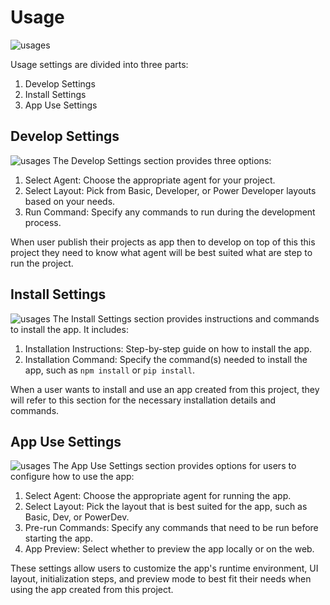 # Usage

![usages](/settings/projectSettings/6.1.png)

Usage settings are divided into three parts:
1. Develop Settings 
2. Install Settings
3. App Use Settings

## Develop Settings
![usages](/settings/projectSettings/6.1.png)
The Develop Settings section provides three options:
1. Select Agent: Choose the appropriate agent for your project.
2. Select Layout: Pick from Basic, Developer, or Power Developer layouts based on your needs.
3. Run Command: Specify any commands to run during the development process.

When user publish their projects as app then to develop on top of this this project they need to know what agent will be best suited what are step to run the project.

## Install Settings
![usages](/settings/projectSettings/6.2.png)
The Install Settings section provides instructions and commands to install the app. It includes:
1. Installation Instructions: Step-by-step guide on how to install the app.
2. Installation Command: Specify the command(s) needed to install the app, such as `npm install` or `pip install`.

When a user wants to install and use an app created from this project, they will refer to this section for the necessary installation details and commands.

## App Use Settings
![usages](/settings/projectSettings/6.3.png)
The App Use Settings section provides options for users to configure how to use the app:
1. Select Agent: Choose the appropriate agent for running the app.
2. Select Layout: Pick the layout that is best suited for the app, such as Basic, Dev, or PowerDev.
3. Pre-run Commands: Specify any commands that need to be run before starting the app.
4. App Preview: Select whether to preview the app locally or on the web.

These settings allow users to customize the app's runtime environment, UI layout, initialization steps, and preview mode to best fit their needs when using the app created from this project.